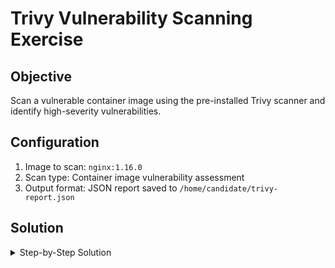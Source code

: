 # Trivy Vulnerability Scanning Exercise

## Objective
Scan a vulnerable container image using the pre-installed Trivy scanner and identify high-severity vulnerabilities.

## Configuration
1. Image to scan: `nginx:1.16.0`
2. Scan type: Container image vulnerability assessment 
3. Output format: JSON report saved to `/home/candidate/trivy-report.json`

## Solution

<details>
<summary>Step-by-Step Solution</summary>

1. Perform vulnerability scan:
```bash
trivy image --severity HIGH,CRITICAL -f json -o /home/candidate/trivy-report.json nginx:1.16.0
```{{EXEC}}

2. View scan results:
```bash
jq . /home/candidate/trivy-report.json | less
```{{EXEC}}
</details>